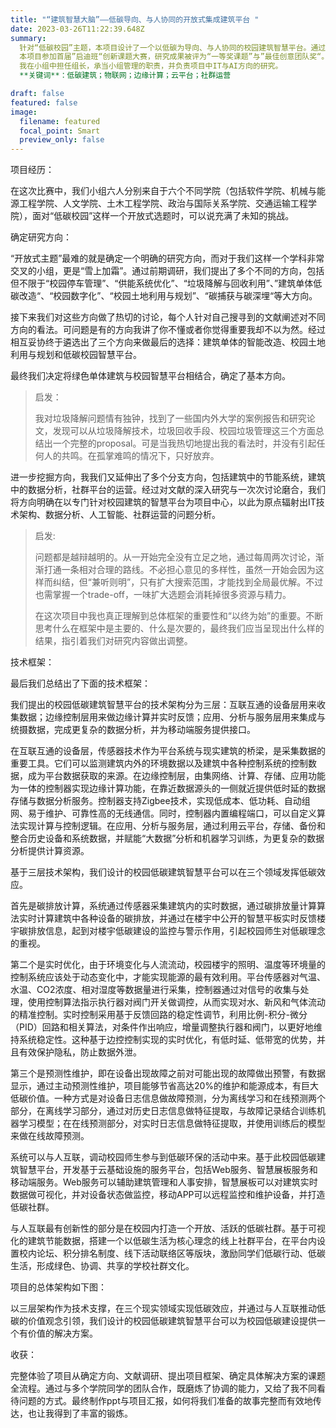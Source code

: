 ```yaml
---
title: "“建筑智慧大脑”——低碳导向、与人协同的开放式集成建筑平台 "
date: 2023-03-26T11:22:39.648Z
summary: 
  针对“低碳校园”主题，本项目设计了一个以低碳为导向、与人协同的校园建筑智慧平台。通过互联互通的设备层、边缘的控制层、以及应用、分析与服务层这三层技术架构，平台可以在三个方面实现低碳效应，第一个是对建筑做碳排放计算，并通过在楼宇中公开的智慧平板实时反馈楼宇碳排放信息；第二个是对设施做实时优化，通过平台传感器、控制器以及执行器和阀门的协同工作，实现对水、新风和气体流动的精准控制；第三个是预测性维护，在设备出现故障之前对可能出现的故障做出预警，减少维护带来的能源耗损。平台可以基于云基础设施来设计开发移动端APP，搭建一个以低碳生活为核心理念的线上社群，在平台内设置校内论坛、积分排名制度、线下活动联络区等模块，激励同学们的低碳行动、低碳生活，形成绿色、协调、共享的学校社群文化。
  本项目参加首届”启迪班“创新课题大赛，研究成果被评为“一等奖课题”与”最佳创意团队奖“。
  我在小组中担任组长，承当小组管理的职责，并负责项目中IT与AI方向的研究。
  **关键词**：低碳建筑；物联网；边缘计算；云平台；社群运营

draft: false
featured: false
image:
  filename: featured
  focal_point: Smart
  preview_only: false
---
```

<!--StartFragment-->

项目经历：

在这次比赛中，我们小组六人分别来自于六个不同学院（包括软件学院、机械与能源工程学院、人文学院、土木工程学院、政治与国际关系学院、交通运输工程学院），面对“低碳校园”这样一个开放式选题时，可以说充满了未知的挑战。

确定研究方向：

“开放式主题”最难的就是确定一个明确的研究方向，而对于我们这样一个学科非常交叉的小组，更是“雪上加霜”。通过前期调研，我们提出了多个不同的方向，包括但不限于“校园停车管理”、“供能系统优化”、“垃圾降解与回收利用”、”建筑单体低碳改造“、“校园数字化”、“校园土地利用与规划”、“碳捕获与碳深埋“等大方向。

接下来我们对这些方向做了热切的讨论，每个人针对自己搜寻到的文献阐述对不同方向的看法。可问题是有的方向我讲了你不懂或者你觉得重要我却不以为然。经过相互妥协终于遴选出了三个方向来做最后的选择：建筑单体的智能改造、校园土地利用与规划和低碳校园智慧平台。

最终我们决定将绿色单体建筑与校园智慧平台相结合，确定了基本方向。

> 启发：
>
> 我对垃圾降解问题情有独钟，找到了一些国内外大学的案例报告和研究论文，发现可以从垃圾降解技术，垃圾回收手段、校园垃圾管理这三个方面总结出一个完整的proposal。可是当我热切地提出我的看法时，并没有引起任何人的共鸣。在孤掌难鸣的情况下，只好放弃。

进一步挖掘方向，我我们又延伸出了多个分支方向，包括建筑中的节能系统，建筑中的数据分析，社群平台的运营。经过对文献的深入研究与一次次讨论磨合，我们将方向明确在以专门针对校园建筑的智慧平台为项目中心，以此为原点辐射出IT技术架构、数据分析、人工智能、社群运营的问题分析。

> 启发:
>
> 问题都是越辩越明的。从一开始完全没有立足之地，通过每周两次讨论，渐渐打通一条相对合理的路线。不必担心意见的多样性，虽然一开始会因为这样而纠结，但“兼听则明”，只有扩大搜索范围，才能找到全局最优解。不过也需掌握一个trade-off，一味扩大选题会消耗掉很多资源与精力。
>
> 在这次项目中我也真正理解到总体框架的重要性和“以终为始”的重要。不断思考什么在框架中是主要的、什么是次要的，最终我们应当呈现出什么样的结果，指引着我们对研究内容做出调整。

技术框架：

最后我们总结出了下面的技术框架：

我们提出的校园低碳建筑智慧平台的技术架构分为三层：互联互通的设备层用来收集数据；边缘控制层用来做边缘计算并实时反馈；应用、分析与服务层用来集成与统摄数据，完成更复杂的数据分析，并为移动端服务提供接口。

在互联互通的设备层，传感器技术作为平台系统与现实建筑的桥梁，是采集数据的重要工具。它们可以监测建筑内外的环境数据以及建筑中各种控制系统的控制数据，成为平台数据获取的来源。在边缘控制层，由集网络、计算、存储、应用功能为一体的控制器实现边缘计算功能，在靠近数据源头的一侧就近提供低时延的数据存储与数据分析服务。控制器支持Zigbee技术，实现低成本、低功耗、自动组网、易于维护、可靠性高的无线通信。同时，控制器内置编程端口，可以自定义算法实现计算与控制逻辑。在应用、分析与服务层，通过利用云平台，存储、备份和整合历史设备和系统数据，并赋能“大数据”分析和机器学习训练，为更复杂的数据分析提供计算资源。

基于三层技术架构，我们设计的校园低碳建筑智慧平台可以在三个领域发挥低碳效应。

首先是碳排放计算，系统通过传感器采集建筑内的实时数据，通过碳排放量计算算法实时计算建筑中各种设备的碳排放，并通过在楼宇中公开的智慧平板实时反馈楼宇碳排放信息，起到对楼宇低碳建设的监控与警示作用，引起校园师生对低碳理念的重视。

第二个是实时优化，由于环境变化与人流流动，校园楼宇的照明、温度等环境量的控制系统应该处于动态变化中，才能实现能源的最有效利用。平台传感器对气温、水温、CO2浓度、相对湿度等数据量进行采集，控制器通过对信号的收集与处理，使用控制算法指示执行器对阀门开关做调控，从而实现对水、新风和气体流动的精准控制。实时控制采用基于反馈回路的稳定性调节，利用比例-积分-微分（PID）回路和相关算法，对条件作出响应，增量调整执行器和阀门，以更好地维持系统稳定性。这种基于边控控制实现的实时优化，有低时延、低带宽的优势，并且有效保护隐私，防止数据外泄。

第三个是预测性维护，即在设备出现故障之前对可能出现的故障做出预警，有数据显示，通过主动预测性维护，项目能够节省高达20%的维护和能源成本，有巨大低碳价值。一种方式是对设备日志信息做故障预测，分为离线学习和在线预测两个部分，在离线学习部分，通过对历史日志信息做特征提取，与故障记录结合训练机器学习模型；在在线预测部分，对实时日志信息做特征提取，并使用训练后的模型来做在线故障预测。

系统可以与人互联，调动校园师生参与到低碳环保的活动中来。基于此校园低碳建筑智慧平台，开发基于云基础设施的服务平台，包括Web服务、智慧展板服务和移动端服务。Web服务可以辅助建筑管理和人事安排，智慧展板可以对建筑实时数据做可视化，并对设备状态做监控，移动APP可以远程监控和维护设备，并打造低碳社群。

与人互联最有创新性的部分是在校园内打造一个开放、活跃的低碳社群。基于可视化的建筑节能数据，搭建一个以低碳生活为核心理念的线上社群平台，在平台内设置校内论坛、积分排名制度、线下活动联络区等版块，激励同学们低碳行动、低碳生活，形成绿色、协调、共享的学校社群文化。

项目的总体架构如下图：

以三层架构作为技术支撑，在三个现实领域实现低碳效应，并通过与人互联推动低碳的价值观念引领，我们设计的校园低碳建筑智慧平台可以为校园低碳建设提供一个有价值的解决方案。

收获：

完整体验了项目从确定方向、文献调研、提出项目框架、确定具体解决方案的课题全流程。通过与多个学院同学的团队合作，既磨炼了协调的能力，又给了我不同看待问题的方式。最终制作ppt与项目汇报，如何将我们准备的故事完整而有效地传达，也让我得到了丰富的锻炼。

<!--EndFragment-->
